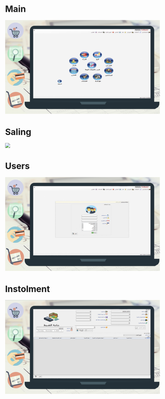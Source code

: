 
# Main 

<img src="1.jpg">

# Saling  

<img src="2.png">

# Users

<img src="3.jpg">

# Instolment

<img src="4.jpg">
